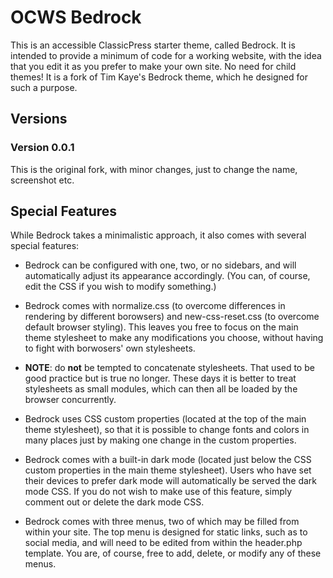 # OCWS Bedrock

This is an accessible ClassicPress starter theme, called Bedrock. It is intended to provide a minimum of code for a working website, with the idea that you edit it as you prefer to make your own site. No need for child themes! It is a fork of Tim Kaye's Bedrock theme, which he designed for such a purpose.

## Versions

### Version 0.0.1
This is the original fork, with minor changes, just to change the name, screenshot etc.


## Special Features

While Bedrock takes a minimalistic approach, it also comes with several special features:

- Bedrock can be configured with one, two, or no sidebars, and will automatically adjust its appearance accordingly. (You can, of course, edit the CSS if you wish to modify something.)

- Bedrock comes with normalize.css (to overcome differences in rendering by different borowsers) and new-css-reset.css (to overcome default browser styling). This leaves you free to focus on the main theme stylesheet to make any modifications you choose, without having to fight with borwosers' own stylesheets.

- **NOTE**: do **not** be tempted to concatenate stylesheets. That used to be good practice but is true no longer. These days it is better to treat stylesheets as small modules, which can then all be loaded by the browser concurrently.

- Bedrock uses CSS custom properties (located at the top of the main theme stylesheet), so that it is possible to change fonts and colors in many places just by making one change in the custom properties.

- Bedrock comes with a built-in dark mode (located just below the CSS custom properties in the main theme stylesheet). Users who have set their devices to prefer dark mode will automatically be served the dark mode CSS. If you do not wish to make use of this feature, simply comment out or delete the dark mode CSS.

- Bedrock comes with three menus, two of which may be filled from within your site. The top menu is designed for static links, such as to social media, and will need to be edited from within the header.php template. You are, of course, free to add, delete, or modify any of these menus.
